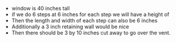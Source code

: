 - window is 40 inches tall
- if we do 6 steps at 6 inches for each step we will have a height of 
- Then the length and width of each step can also be 6 inches
- Additionally a 3 inch retaining wall would be nice
- Then there should be 3 by 10 inches cut away to go over the vent.
